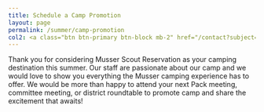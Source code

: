 ```yaml
---
title: Schedule a Camp Promotion
layout: page
permalink: /summer/camp-promotion
col2: <a class="btn btn-primary btn-block mb-2" href="/contact?subject=Camp%20Promotion">Schedule a Promotion</a>
---
```


Thank you for considering Musser Scout Reservation as your camping destination this summer. Our staff are passionate about our camp and we would love to show you everything the Musser camping experience has to offer. We would be more than happy to attend your next Pack meeting, committee meeting, or district roundtable to promote camp and share the excitement that awaits!
